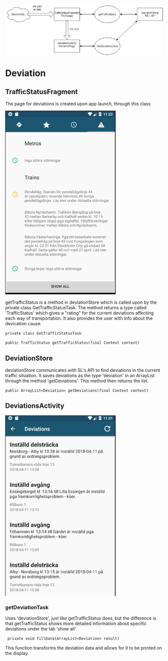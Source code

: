 ![alt text](./DeviationDocumentation.png)

# Deviation

## TrafficStatusFragment

The page for deviations is created upon app launch, through this class

![alt text](./TrafficStatusFragment.PNG)

getTrafficStatus is a method in deviationStore which is called upon by the private class GetTrafficStatusTask. The method returns a type called 'TrafficStatus' which gives a "rating" for the current deviations affecting each way of transportation. It also provides the user with info about the devication cause. 

```
private class GetTrafficStatusTask
```
```
public TrafficStatus getTrafficStatus(final Context context) 
```

## DeviationStore
deviationStore communicates with SL's API to find deviations in the current traffic situation. It saves deviations as the type 'deviation' in an ArrayList through the method 'getDeviations'. This method then returns the list.

``` 
public ArrayList<Deviation> getDeviations(final Context context)
```


## DeviationsActivity
![alt text](./DeviationActivity.PNG)

  ### getDeviationTask
  Uses 'deviationStore', just like getTrafficStatus does, but the difference is that getTrafficStatus shows more detailed information about specific deviations under the tab 'show all'.
  
```
 private void fillData(ArrayList<Deviation> result) 
```
  This function transforms the deviation data and allows for it to be printed on the display.
